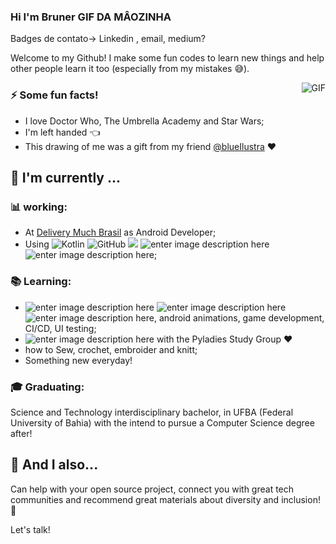 ### Hi I'm Bruner GIF DA MÂOZINHA
Badges de contato-> Linkedin , email, medium?

Welcome to my Github! I make some fun codes to learn new things and help other people learn it too (especially from my mistakes :sweat_smile:).

<img align="right" alt="GIF" src="https://media.giphy.com/media/Y4K9FC7IRiCTcQoJKw/giphy.gif"/>


### :zap: Some fun facts!
- I love Doctor Who, The Umbrella Academy and Star Wars;
 - I'm left handed  :point_left: 
 - This drawing of me was a gift from my friend [@blueIlustra](https://www.instagram.com/blueilustra/) :heart: 

##  :calendar: I'm currently  ...

### :bar_chart: working:

 - At [Delivery Much Brasil](https://www.linkedin.com/company/delivery-much-brasil/) as Android Developer;
 - Using ![Kotlin](https://img.shields.io/badge/-kotlin-006a71?&logo=kotlin) ![GitHub](https://img.shields.io/badge/-GitHub-181717?&logo=github) ![](https://img.shields.io/badge/-Git-black?style=plastic&logo=git) ![enter image description here](https://img.shields.io/badge/-Android-3e9e06?&logo=android) ![enter image description here](https://img.shields.io/badge/-gitflow-05a698?&logo=git);
 
 ### :books: Learning:
 - ![enter image description here](https://img.shields.io/badge/-Flutter-5dcede?&logo=flutter) ![enter image description here](https://img.shields.io/badge/-Dart-0d91a3?&logo=dart) ![enter image description here](https://img.shields.io/badge/-Swift-964b09?&logo=swift), android animations, game development, CI/CD, UI testing;
 - ![enter image description here](https://img.shields.io/badge/-Python-780723?&logo=python) with the Pyladies Study Group :heart:
 - how to Sew, crochet, embroider and knitt; 
 - Something new everyday! 

### :mortar_board: Graduating:
Science and Technology interdisciplinary bachelor, in UFBA (Federal University of Bahia) with the intend to pursue a Computer Science degree after!

## :speech_balloon: And I also...
Can help with your open source project, connect you with great tech communities and recommend great materials about diversity and inclusion! 🎉

Let's talk! 



<!--
**brunereduardo/brunereduardo** is a ✨ _special_ ✨ repository because its `README.md` (this file) appears on your GitHub profile.

Here are some ideas to get you started:

- 🔭 I’m currently working on ...
- 🌱 I’m currently learning ...
- 👯 I’m looking to collaborate on ...
- 🤔 I’m looking for help with ...
- 💬 Ask me about ...
- 📫 How to reach me: ...

-->
